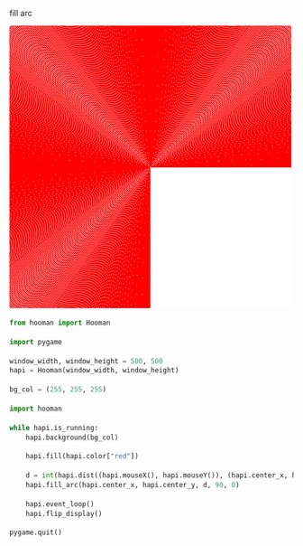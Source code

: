 fill arc

![](https://github.com/Abdur-rahmaanJ/hooman/raw/master/assets/fill_arc.gif)


```python
from hooman import Hooman

import pygame

window_width, window_height = 500, 500
hapi = Hooman(window_width, window_height)

bg_col = (255, 255, 255)

import hooman

while hapi.is_running:
    hapi.background(bg_col)

    hapi.fill(hapi.color["red"])

    d = int(hapi.dist((hapi.mouseX(), hapi.mouseY()), (hapi.center_x, hapi.center_y)))
    hapi.fill_arc(hapi.center_x, hapi.center_y, d, 90, 0)

    hapi.event_loop()
    hapi.flip_display()

pygame.quit()
```